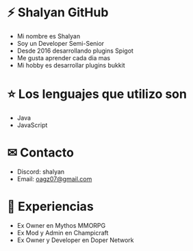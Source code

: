 # ⚡ Shalyan GitHub

- Mi nombre es Shalyan
- Soy un Developer Semi-Senior
- Desde 2016 desarrollando plugins Spigot
- Me gusta aprender cada dia mas
- Mi hobby es desarrollar plugins bukkit

# ⭐ Los lenguajes que utilizo son

- Java
- JavaScript

# ✉ Contacto

- Discord: shalyan
- Email: oagz07@gmail.com

# 📁 Experiencias
- Ex Owner en Mythos MMORPG
- Ex Mod y Admin en Champicraft
- Ex Owner y Developer en Doper Network
